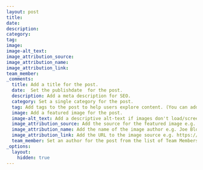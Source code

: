 ```yaml
---
layout: post
title:
date:
description:
category: 
tag: 
image: 
image-alt_text: 
image_attribution_source:
image_attribution_name:
image_attribution_link:
team_member:
_comments:
  title: Add a title for the post. 
  date:  Set the publishdate  for the post. 
  description: Add a meta description for SEO. 
  category: Set a single category for the post. 
  tag: Add tags to the post to help users explore content. (You can add multiple.)
  image: Add a featured image for the post. 
  image-alt_text: Add a descriptive alt-text if images don't load/screen readers etc. 
  image_attribution_source: Add the source for the featured image e.g. Unsplash. 
  image_attribution_name: Add the name of the image author e.g. Joe Bloggs. 
  image_attribution_link: Add the URL to the image source e.g. https://unsplash.com/photos/SpVHcbuKi6E
  team_member: Set an author for the post from the list of Team Members.
_options:
  layout:
    hidden: true
---
```

